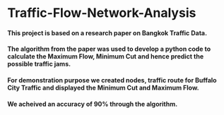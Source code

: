 # Traffic-Flow-Network-Analysis
#### This project is based on a research paper on Bangkok Traffic Data. 
#### The algorithm from the paper was used to develop a python code to calculate the Maximum Flow, Minimum Cut and hence predict the possible traffic jams.
#### For demonstration purpose we created nodes, traffic route for Buffalo City Traffic and displayed the Minimum Cut and Maximum Flow.
#### We acheived an accuracy of 90% through the algorithm.
